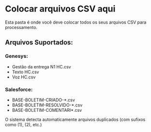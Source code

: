 # Colocar arquivos CSV aqui

Esta pasta é onde você deve colocar todos os seus arquivos CSV para processamento.

## Arquivos Suportados:

### Genesys:
- Gestão da entrega N1 HC.csv
- Texto HC.csv  
- Voz HC.csv

### Salesforce:
- BASE-BOLETIM-CRIADO-*.csv
- BASE-BOLETIM-RESOLVIDO-*.csv
- BASE-BOLETIM-COMENTARI*.csv

O sistema detecta automaticamente arquivos duplicados (com sufixos como (1), (2), etc.)